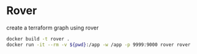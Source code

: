 # Rover
create a terraform graph using rover
```sh
docker build -t rover .
docker run -it --rm -v ${pwd}:/app -w /app -p 9999:9000 rover rover
```